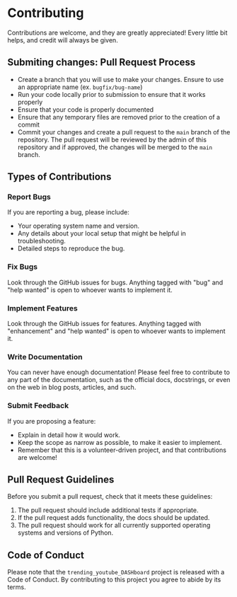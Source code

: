 # Contributing

Contributions are welcome, and they are greatly appreciated! Every little bit
helps, and credit will always be given.

## Submiting changes: Pull Request Process
- Create a branch that you will use to make your changes. Ensure to use an appropriate name (ex. `bugfix/bug-name`)
- Run your code locally prior to submission to ensure that it works properly
- Ensure that your code is properly documented
- Ensure that any temporary files are removed prior to the creation of a commit
- Commit your changes and create a pull request to the `main` branch of the repository. The pull request will be reviewed by the admin of this repository and if approved, the changes will be merged to the `main` branch.

## Types of Contributions

### Report Bugs

If you are reporting a bug, please include:

* Your operating system name and version.
* Any details about your local setup that might be helpful in troubleshooting.
* Detailed steps to reproduce the bug.

### Fix Bugs

Look through the GitHub issues for bugs. Anything tagged with "bug" and "help
wanted" is open to whoever wants to implement it.

### Implement Features

Look through the GitHub issues for features. Anything tagged with "enhancement"
and "help wanted" is open to whoever wants to implement it.

### Write Documentation

You can never have enough documentation! Please feel free to contribute to any
part of the documentation, such as the official docs, docstrings, or even
on the web in blog posts, articles, and such.

### Submit Feedback

If you are proposing a feature:

* Explain in detail how it would work.
* Keep the scope as narrow as possible, to make it easier to implement.
* Remember that this is a volunteer-driven project, and that contributions
  are welcome!
  
## Pull Request Guidelines

Before you submit a pull request, check that it meets these guidelines:

1. The pull request should include additional tests if appropriate.
2. If the pull request adds functionality, the docs should be updated.
3. The pull request should work for all currently supported operating systems and versions of Python.

## Code of Conduct

Please note that the `trending_youtube_DASHboard` project is released with a
Code of Conduct. By contributing to this project you agree to abide by its terms.
